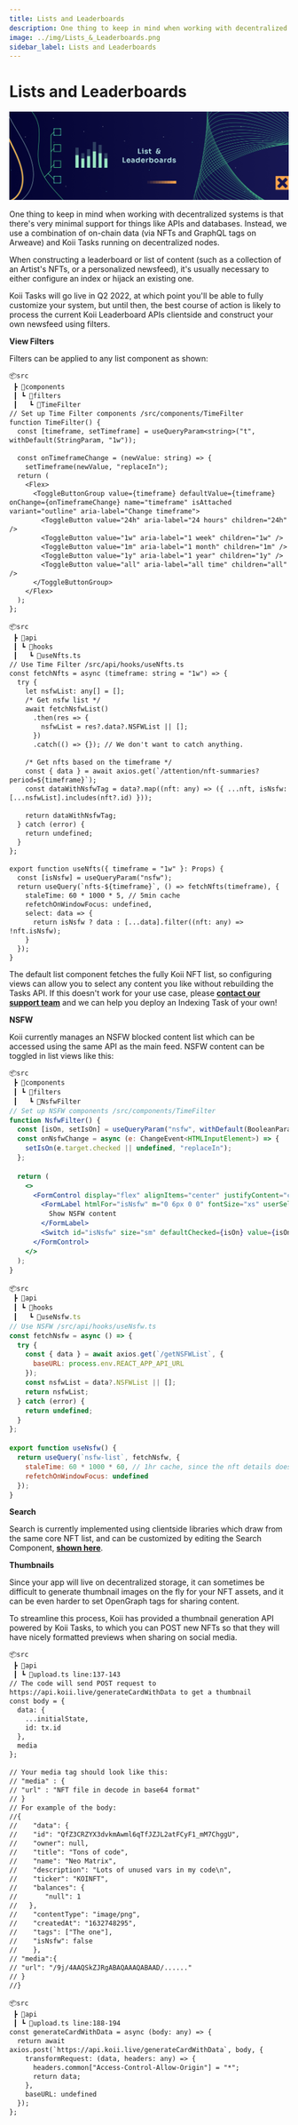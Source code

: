 ```yaml
---
title: Lists and Leaderboards
description: One thing to keep in mind when working with decentralized systems is that there's very minimal support for things like APIs and databases. Instead, we use a combination of on-chain data (via NFTs and GraphQL tags on Arweave) and Koii Tasks running on decentralized nodes.
image: ../img/Lists_&_Leaderboards.png
sidebar_label: Lists and Leaderboards
---
```


# Lists and Leaderboards

![Banner](../img/Lists_&_Leaderboards.png)

One thing to keep in mind when working with decentralized systems is that there's very minimal support for things like APIs and databases. Instead, we use a combination of on-chain data (via NFTs and GraphQL tags on Arweave) and Koii Tasks running on decentralized nodes.&#x20;

When constructing a leaderboard or list of content (such as a collection of an Artist's NFTs, or a personalized newsfeed), it's usually necessary to either configure an index or hijack an existing one.

Koii Tasks will go live in Q2 2022, at which point you'll be able to fully customize your system, but until then, the best course of action is likely to process the current Koii Leaderboard APIs clientside and construct your own newsfeed using filters.

**View Filters**

Filters can be applied to any list component as shown:

```tsx
📦src
 ┣ 📂components
 ┃ ┗ 📂filters
 ┃   ┗ 📂TimeFilter
// Set up Time Filter components /src/components/TimeFilter
function TimeFilter() {
  const [timeframe, setTimeframe] = useQueryParam<string>("t", withDefault(StringParam, "1w"));

  const onTimeframeChange = (newValue: string) => {
    setTimeframe(newValue, "replaceIn");
  return (
    <Flex>
      <ToggleButtonGroup value={timeframe} defaultValue={timeframe} onChange={onTimeframeChange} name="timeframe" isAttached variant="outline" aria-label="Change timeframe">
        <ToggleButton value="24h" aria-label="24 hours" children="24h" />
        <ToggleButton value="1w" aria-label="1 week" children="1w" />
        <ToggleButton value="1m" aria-label="1 month" children="1m" />
        <ToggleButton value="1y" aria-label="1 year" children="1y" />
        <ToggleButton value="all" aria-label="all time" children="all" />
      </ToggleButtonGroup>
    </Flex>
  );
};

📦src
 ┣ 📂api
 ┃ ┗ 📂hooks
 ┃   ┗ 📜useNfts.ts
// Use Time Filter /src/api/hooks/useNfts.ts
const fetchNfts = async (timeframe: string = "1w") => {
  try {
    let nsfwList: any[] = [];
    /* Get nsfw list */
    await fetchNsfwList()
      .then(res => {
        nsfwList = res?.data?.NSFWList || [];
      })
      .catch(() => {}); // We don't want to catch anything.

    /* Get nfts based on the timeframe */
    const { data } = await axios.get(`/attention/nft-summaries?period=${timeframe}`);
    const dataWithNsfwTag = data?.map((nft: any) => ({ ...nft, isNsfw: [...nsfwList].includes(nft?.id) }));

    return dataWithNsfwTag;
  } catch (error) {
    return undefined;
  }
};

export function useNfts({ timeframe = "1w" }: Props) {
  const [isNsfw] = useQueryParam("nsfw");
  return useQuery(`nfts-${timeframe}`, () => fetchNfts(timeframe), {
    staleTime: 60 * 1000 * 5, // 5min cache
    refetchOnWindowFocus: undefined,
    select: data => {
      return isNsfw ? data : [...data].filter((nft: any) => !nft.isNsfw);
    }
  });
}

```

The default list component fetches the fully Koii NFT list, so configuring views can allow you to select any content you like without rebuilding the Tasks API. If this doesn't work for your use case, please [**contact our support team**](https://koii.me/support) and we can help you deploy an Indexing Task of your own!

**NSFW**

Koii currently manages an NSFW blocked content list which can be accessed using the same API as the main feed. NSFW content can be toggled in list views like this:

```jsx
📦src
 ┣ 📂components
 ┃ ┗ 📂filters
 ┃   ┗ 📂NsfwFilter
// Set up NSFW components /src/components/TimeFilter
function NsfwFilter() {
  const [isOn, setIsOn] = useQueryParam("nsfw", withDefault(BooleanParam, false));
  const onNsfwChange = async (e: ChangeEvent<HTMLInputElement>) => {
    setIsOn(e.target.checked || undefined, "replaceIn");
  };

  return (
    <>
      <FormControl display="flex" alignItems="center" justifyContent="center">
        <FormLabel htmlFor="isNsfw" m="0 6px 0 0" fontSize="xs" userSelect="none">
          Show NSFW content
        </FormLabel>
        <Switch id="isNsfw" size="sm" defaultChecked={isOn} value={isOn ? 1 : 0} onChange={onNsfwChange} />
      </FormControl>
    </>
  );
}

📦src
 ┣ 📂api
 ┃ ┗ 📂hooks
 ┃   ┗ 📜useNsfw.ts
// Use NSFW /src/api/hooks/useNsfw.ts
const fetchNsfw = async () => {
  try {
    const { data } = await axios.get(`/getNSFWList`, {
      baseURL: process.env.REACT_APP_API_URL
    });
    const nsfwList = data?.NSFWList || [];
    return nsfwList;
  } catch (error) {
    return undefined;
  }
};

export function useNsfw() {
  return useQuery(`nsfw-list`, fetchNsfw, {
    staleTime: 60 * 1000 * 60, // 1hr cache, since the nft details does not change.
    refetchOnWindowFocus: undefined
  });
}
```

**Search**

Search is currently implemented using clientside libraries which draw from the same core NFT list, and can be customized by editing the Search Component, [**shown here**](../template-library/leaderboard-app/customization/search).
<br />

**Thumbnails**

Since your app will live on decentralized storage, it can sometimes be difficult to generate thumbnail images on the fly for your NFT assets, and it can be even harder to set OpenGraph tags for sharing content.

To streamline this process, Koii has provided a thumbnail generation API powered by Koii Tasks, to which you can POST new NFTs so that they will have nicely formatted previews when sharing on social media.&#x20;

```tsx
📦src
 ┣ 📂api
 ┃ ┗ 📜upload.ts line:137-143
// The code will send POST request to https://api.koii.live/generateCardWithData to get a thumbnail
const body = {
  data: {
    ...initialState,
    id: tx.id
  },
  media
};

// Your media tag should look like this:
// "media" : {
// "url" : "NFT file in decode in base64 format"
// }
// For example of the body:
//{
//    "data": {
//    "id": "QfZ3CRZYX3dvkmAwml6qTfJZJL2atFCyF1_mM7ChggU",
//    "owner": null,
//    "title": "Tons of code",
//    "name": "Neo Matrix",
//    "description": "Lots of unused vars in my code\n",
//    "ticker": "KOINFT",
//    "balances": {
//       "null": 1
//   },
//    "contentType": "image/png",
//    "createdAt": "1632748295",
//    "tags": ["The one"],
//    "isNsfw": false
//    },
// "media":{
// "url": "/9j/4AAQSkZJRgABAQAAAQABAAD/......"
// }
//}

📦src
 ┣ 📂api
 ┃ ┗ 📜upload.ts line:188-194
const generateCardWithData = async (body: any) => {
  return await axios.post(`https://api.koii.live/generateCardWithData`, body, {
    transformRequest: (data, headers: any) => {
      headers.common["Access-Control-Allow-Origin"] = "*";
      return data;
    },
    baseURL: undefined
  });
};
```
